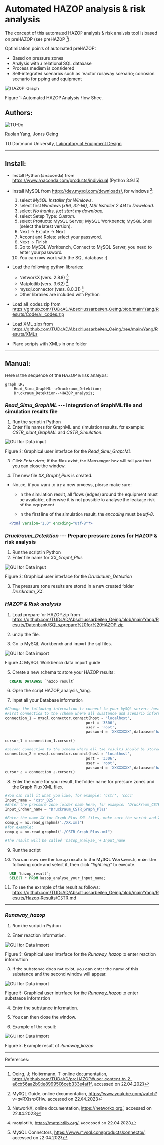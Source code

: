# Automated HAZOP analysis & risk analysis
The concept of this automated HAZOP analysis & risk analysis tool is based on preHAZOP (see preHAZOP [^1]). 

Optimization points of automated preHAZOP:

- Based on pressure zones
- Analysis with a relational SQL database
- Process medium is considered
- Self-integrated scenarios such as reactor runaway scenario; corrosion scenario for piping and equipment

![HAZOP-Graph](https://github.com/TUDoAD/Abschlussarbeiten_Oeing/blob/main/Yang/pictures/Automated%20HAZOP%20analysis.png)

Figure 1: Automated HAZOP Analysis Flow Sheet

## Authors:
![TU-Do](https://github.com/TUDoAD/preHAZOP/blob/main/figures/TUDO_AD_logo.png)

Ruolan Yang, Jonas Oeing

TU Dortmund University, [Laboratory of Equipment Design](https://ad.bci.tu-dortmund.de/cms/en/laboratory/)

***
## Install:

- Install Python (anaconda) from https://www.anaconda.com/products/individual (Python 3.9.15)

- Install MySQL from https://dev.mysql.com/downloads/, for windows [^2]: 
    1. select *MySQL Installer for Windows*.
    2. select first *Windows (x86, 32-bit), MSI Installer 2.4M* to *Download*. 
    3. select *No thanks, just start my download*.
    4. select Setup Type: *Custom*.
    5. select Products: MySQL Server; MySQL Workbench; MySQL Shell (select the latest version).
    6. Next -> Excute -> Next
    7. Accont and Roles: select your password.
    8. Next -> Finish
    9. Go to MySQL Workbench, Connect to MySQL Server, you need to enter your password.
    10. You can now work with the SQL database :)

- Load the following python libraries:
  - NetworkX (vers. 2.8.8) [^3]
  - Matplotlib (vers. 3.6.2) [^4]
  - mysql.connector (vers. 8.0.31) [^5]
  - Other libraries are included with Python

- Load all_codes.zip from https://github.com/TUDoAD/Abschlussarbeiten_Oeing/blob/main/Yang/Results/Code/all_codes.zip

- Load XML zips from https://github.com/TUDoAD/Abschlussarbeiten_Oeing/tree/main/Yang/Results/XMLs

- Place scripts with XMLs in one folder

***
## Manual:

Here is the sequence of the HAZOP & risk analysis:

```mermaid
graph LR;
    Read_Simu_GraphML-->Druckraum_Detektion;
    Druckraum_Detektion-->HAZOP_analysis;
```
### *Read_Simu_GraphML* --- Integration of GraphML file and simulation results file

1. Run the script in Python.
2. Enter file names for GraphML and simulation results. for example: *CSTR_plant_GraphML* and *CSTR_Simulation*.

![GUI for Data input](https://github.com/TUDoAD/Abschlussarbeiten_Oeing/blob/main/Yang/pictures/GUI_for_integration_RI.png)

Figure 2: Graphical user interface for the *Read_Simu_GraphML*

3. Click *Enter data*; if the files exist, the Messenger box will tell you that you can close the window.

4. The new file *XX_Graphl_Plus* is created.

* Notice, if you want to try a new process, please make sure:

  * In the simulation result, all flows (edges) around the equipment must be available, otherwise it is not possible to analyse the leakage risk of the equipment.

  * In the first line of the simulation result, the *encoding* must be *utf-8*.
```xml
  <?xml version="1.0" encoding="utf-8"?>
```


### *Druckraum_Detektion* --- Prepare pressure zones for HAZOP & risk analysis

1. Run the script in Python.
2. Enter file name for *XX_Graphl_Plus*.

![GUI for Data input](https://github.com/TUDoAD/Abschlussarbeiten_Oeing/blob/main/Yang/pictures/GUI_for_integration_RI.png)

Figure 3: Graphical user interface for the *Druckraum_Detektion*

3. The pressure zone results are stored in a new created folder *Druckraum_XX*.


### *HAZOP & Risk analysis*

1. Load prepare for HAZOP.zip from https://github.com/TUDoAD/Abschlussarbeiten_Oeing/blob/main/Yang/Results/Datenbank/SQLs/prepare%20for%20HAZOP.zip.

2. unzip the file.

3. Go to MySQL Workbench and import the sql files.

![GUI for Data import](https://github.com/TUDoAD/Abschlussarbeiten_Oeing/blob/main/Yang/pictures/Guide_for_import_data.png)

Figure 4: MySQL Workbench data import guide

5. Create a new schema to store your HAZOP results:
```sql
  CREATE DATABASE `hazop_result`
```
6. Open the script HAZOP_analysis_Yang.

7. Input all your Database information
```python
#Change the following information to connect to your MySQL server: host, port, user, password, database name.
#First connection to the schema where all substance and scenario information is stored.
connection_1 = mysql.connector.connect(host = 'localhost',
                                     port = '3306',
                                     user = 'root',
                                     password = 'XXXXXXXX',database='hazop_analyse')

cursor_1 = connection_1.cursor()

#Second connection to the schema where all the results should be stored.
connection_2 = mysql.connector.connect(host = 'localhost',
                                     port = '3306',
                                     user = 'root',
                                     password = 'XXXXXXXX',database='hazop_analyse_result')
cursor_2 = connection_2.cursor()
```

8. Enter the name for your result, the folder name for pressure zones and the Graph Plus XML files.
```python
#You can call it what you like, for example: 'cstr', 'cccc'
Input_name = 'cstr_025'
#Enter the pressure zone folder name here, for example: 'Druckraum_CSTR_Graph_Plus'
Input_Ordner_name = "Druckraum_CSTR_Graph_Plus"

#Enter the name XX for Graph Plus XML files, make sure the script and XML files are in one folder
comp_g = nx.read_graphml("./XX.xml")
#for example:
comp_g = nx.read_graphml("./CSTR_Graph_Plus.xml")

#The result will be called 'hazop_analyse_'+ Input_name
```

9. Run the script.

10. You can now see the hazop results in the MySQL Workbench, enter the following code and select it, then click *"lightning"* to execute.
```sql
  USE `hazop_result`;
  SELECT * FROM hazop_analyse_your_input_name;
```
11. To see the example of the result as follows: https://github.com/TUDoAD/Abschlussarbeiten_Oeing/blob/main/Yang/Results/Hazop-Results/CSTR.md


***

### *Runaway_hazop*
1. Run the script in Python.

2. Enter reaction information.

![GUI for Data import](https://github.com/TUDoAD/Abschlussarbeiten_Oeing/blob/main/Yang/pictures/reaction_entry_form.png)

Figure 5: Graphical user interface for the *Runaway_hazop* to enter reaction information

3. If the substance does not exist, you can enter the name of this substance and the second window will appear.

![GUI for Data import](https://github.com/TUDoAD/Abschlussarbeiten_Oeing/blob/main/Yang/pictures/substance_information.png)

Figure 5: Graphical user interface for the *Runaway_hazop* to enter substance information

4. Enter the substance information.

5. You can then close the window.

6. Example of the result:

![GUI for Data import](https://github.com/TUDoAD/Abschlussarbeiten_Oeing/blob/main/Yang/pictures/result_runaway.png)

Figure 5: Example result of *Runaway_hazop*





***
References:

[^1]: Oeing, J; Holtermann, T. online documentation,   https://github.com/TUDoAD/preHAZOP#user-content-fn-2-a8cb56aa2b9de8999506ceb333e4af1f, accessed on 22.04.2023

[^2]: MySQL Guide, online documentation, https://www.youtube.com/watch?v=gvRXjsrpCHw, accessed on 22.04.2023

[^3]: NetworkX, online documentation, https://networkx.org/, accessed on 22.04.2023

[^4]: matplotlib, https://matplotlib.org/, accessed on 22.04.2023

[^5]: MySQL Connectors, https://www.mysql.com/products/connector/, accessed on 22.04.2023